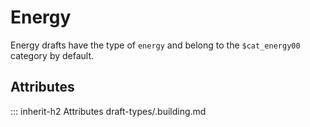 # Energy

Energy drafts have the type of `energy` and
belong to the `$cat_energy00` category by default.

## Attributes
::: inherit-h2 Attributes draft-types/.building.md
